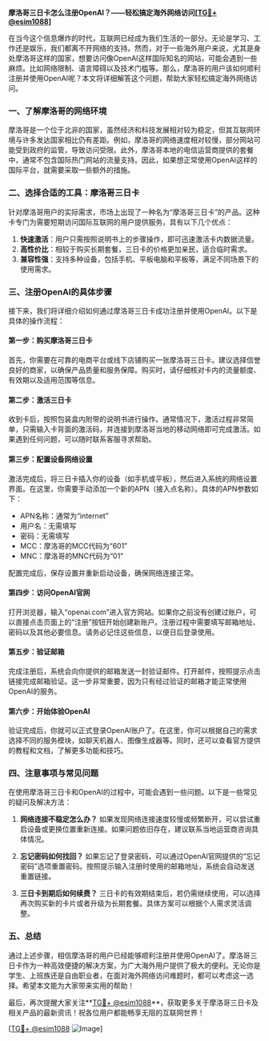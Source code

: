 **摩洛哥三日卡怎么注册OpenAI？——轻松搞定海外网络访问[[TG💪+ @esim1088](https://t.me/s/esim1088)]**

在当今这个信息爆炸的时代，互联网已经成为我们生活的一部分。无论是学习、工作还是娱乐，我们都离不开网络的支持。然而，对于一些海外用户来说，尤其是身处摩洛哥这样的国家，想要访问像OpenAI这样国际知名的网站，可能会遇到一些麻烦。比如网络限制、语言障碍以及技术门槛等。那么，摩洛哥的用户该如何顺利注册并使用OpenAI呢？本文将详细解答这个问题，帮助大家轻松搞定海外网络访问。

### **一、了解摩洛哥的网络环境**

摩洛哥是一个位于北非的国家，虽然经济和科技发展相对较为稳定，但其互联网环境与许多发达国家相比仍有差距。例如，摩洛哥的网络速度相对较慢，部分网站可能受到政府的监管，导致访问受限。此外，摩洛哥本地的电信运营商提供的套餐中，通常不包含国际热门网站的流量支持。因此，如果想正常使用OpenAI这样的国际平台，就需要采取一些额外的措施。

### **二、选择合适的工具：摩洛哥三日卡**

针对摩洛哥用户的实际需求，市场上出现了一种名为“摩洛哥三日卡”的产品。这种卡专门为需要短期访问国际互联网的用户提供服务，具有以下几个优点：

1. **快速激活**：用户只需按照说明书上的步骤操作，即可迅速激活卡内数据流量。
2. **高性价比**：相较于购买长期套餐，三日卡的价格更加亲民，适合临时需求。
3. **兼容性强**：支持多种设备，包括手机、平板电脑和平板等，满足不同场景下的使用需求。

### **三、注册OpenAI的具体步骤**

接下来，我们将详细介绍如何通过摩洛哥三日卡成功注册并使用OpenAI。以下是具体的操作流程：

#### **第一步：购买摩洛哥三日卡**

首先，你需要在可靠的电商平台或线下店铺购买一张摩洛哥三日卡。建议选择信誉良好的商家，以确保产品质量和服务保障。购买时，请仔细核对卡内的流量额度、有效期以及适用范围等信息。

#### **第二步：激活三日卡**

收到卡后，按照包装盒内附带的说明书进行操作。通常情况下，激活过程非常简单，只需输入卡背面的激活码，并连接到摩洛哥当地的移动网络即可完成激活。如果遇到任何问题，可以随时联系客服寻求帮助。

#### **第三步：配置设备网络设置**

激活完成后，将三日卡插入你的设备（如手机或平板），然后进入系统的网络设置界面。在这里，你需要手动添加一个新的APN（接入点名称）。具体的APN参数如下：

- APN名称：通常为“internet”
- 用户名：无需填写
- 密码：无需填写
- MCC：摩洛哥的MCC代码为“601”
- MNC：摩洛哥的MNC代码为“01”

配置完成后，保存设置并重新启动设备，确保网络连接正常。

#### **第四步：访问OpenAI官网**

打开浏览器，输入“openai.com”进入官方网站。如果你之前没有创建过账户，可以直接点击页面上的“注册”按钮开始创建新账户。注册过程中需要填写邮箱地址、密码以及其他必要信息。请务必记住这些信息，以便日后登录使用。

#### **第五步：验证邮箱**

完成注册后，系统会向你提供的邮箱发送一封验证邮件。打开邮件，按照提示点击链接完成邮箱验证。这一步非常重要，因为只有经过验证的邮箱才能正常使用OpenAI的服务。

#### **第六步：开始体验OpenAI**

验证完成后，你就可以正式登录OpenAI账户了。在这里，你可以根据自己的需求选择不同的服务模块，如聊天机器人、图像生成器等。同时，还可以查看官方提供的教程和文档，了解更多功能和技巧。

### **四、注意事项与常见问题**

在使用摩洛哥三日卡和OpenAI的过程中，可能会遇到一些问题。以下是一些常见的疑问及解决方法：

1. **网络连接不稳定怎么办？**
   如果发现网络连接速度较慢或频繁断开，可以尝试重启设备或更换位置重新连接。如果问题依旧存在，建议联系当地运营商咨询具体情况。

2. **忘记密码如何找回？**
   如果忘记了登录密码，可以通过OpenAI官网提供的“忘记密码”选项重置密码。按照提示输入注册时使用的邮箱地址，系统会自动发送重置链接。

3. **三日卡到期后如何续费？**
   三日卡的有效期结束后，若仍需继续使用，可以选择再次购买新的卡片或者升级为长期套餐。具体方案可以根据个人需求灵活调整。

### **五、总结**

通过上述步骤，相信摩洛哥的用户已经能够顺利注册并使用OpenAI了。摩洛哥三日卡作为一种高效便捷的解决方案，为广大海外用户提供了极大的便利。无论你是学生、上班族还是自由职业者，在面对海外网络访问难题时，都可以考虑这一选择。希望本文能为大家带来实用的帮助！

最后，再次提醒大家关注**[TG💪+ @esim1088](https://t.me/s/esim1088)**，获取更多关于摩洛哥三日卡及相关产品的最新资讯！祝各位用户都能畅享无阻的互联网世界！

[[TG💪+ @esim1088](https://t.me/s/esim1088) ![Image](https://i.postimg.cc/4NQfJmqS/Snipaste-2025-05-13-00-14-12.png)]